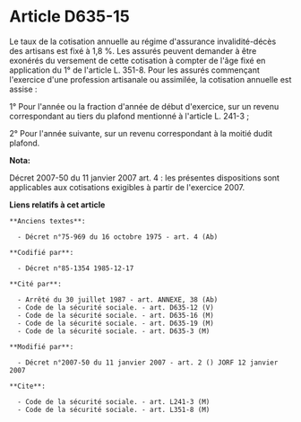 # Article D635-15

Le taux de la cotisation annuelle au régime d'assurance invalidité-décès des artisans est fixé à 1,8 %. Les assurés peuvent
demander à être exonérés du versement de cette cotisation à compter de l'âge fixé en application du 1° de l'article L. 351-8.
Pour les assurés commençant l'exercice d'une profession artisanale ou assimilée, la cotisation annuelle est assise :

1° Pour l'année ou la fraction d'année de début d'exercice, sur un revenu correspondant au tiers du plafond mentionné à
l'article L. 241-3 ;

2° Pour l'année suivante, sur un revenu correspondant à la moitié dudit plafond.

**Nota:**

Décret 2007-50 du 11 janvier 2007 art. 4 : les présentes dispositions sont applicables aux cotisations exigibles à partir de
l'exercice 2007.

**Liens relatifs à cet article**

	**Anciens textes**:

	  - Décret n°75-969 du 16 octobre 1975 - art. 4 (Ab)

	**Codifié par**:

	  - Décret n°85-1354 1985-12-17

	**Cité par**:

	  - Arrêté du 30 juillet 1987 - art. ANNEXE, 38 (Ab)
	  - Code de la sécurité sociale. - art. D635-12 (V)
	  - Code de la sécurité sociale. - art. D635-16 (M)
	  - Code de la sécurité sociale. - art. D635-19 (M)
	  - Code de la sécurité sociale. - art. D635-3 (M)

	**Modifié par**:

	  - Décret n°2007-50 du 11 janvier 2007 - art. 2 () JORF 12 janvier 2007

	**Cite**:

	  - Code de la sécurité sociale. - art. L241-3 (M)
	  - Code de la sécurité sociale. - art. L351-8 (M)
